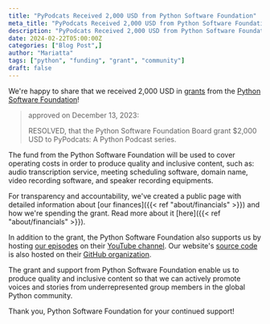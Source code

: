 ```yaml
---
title: "PyPodcats Received 2,000 USD from Python Software Foundation"
meta_title: "PyPodcats Received 2,000 USD from Python Software Foundation"
description: "PyPodcats Received 2,000 USD from Python Software Foundation"
date: 2024-02-22T05:00:00Z
categories: ["Blog Post",]
author: "Mariatta"
tags: ["python", "funding", "grant", "community"]
draft: false
---
```


We're happy to share that we received 2,000 USD in [grants](https://www.python.org/psf/grants/) from the [Python Software Foundation](https://python.org/psf-landing)!

> approved on December 13, 2023:
> 
> RESOLVED, that the Python Software Foundation Board grant $2,000 USD to PyPodcats: A Python Podcast series.

The fund from the Python Software Foundation will be used to cover operating costs in order to produce quality
and inclusive content, such as: audio transcription service, meeting scheduling software, domain name, video recording software,
and speaker recording equipments.

For transparency and accountability, we've created a public page with detailed information about [our finances]({{< ref "about/financials" >}}) and
how we're spending the grant. Read more about it [here]({{< ref "about/financials" >}}).

In addition to the grant, the Python Software Foundation also supports us by hosting [our episodes](https://www.youtube.com/watch?v=2Ujd1p6NuN4&list=PLFIcqSiijitiLEA3qxumx_ba2LNdd_sgs)
on their [YouTube channel](https://www.youtube.com/@thepsf). Our website's [source code](https://github.com/psf/the-invisibles) is also hosted on their [GitHub organization](https://github.com/psf).

The grant and support from Python Software Foundation enable us to produce quality and inclusive content so that we can
actively promote voices and stories from underrepresented group members in the global Python community.

Thank you, Python Software Foundation for your continued support!
